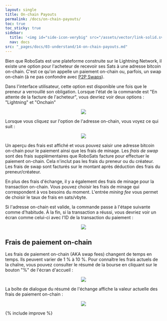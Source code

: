 ```yaml
---
layout: single
title: On-chain Payouts
permalink: /docs/on-chain-payouts/
toc: true
toc_sticky: true
sidebar:
  title: '<img id="side-icon-verybig" src="/assets/vector/link-solid.svg"/>Paiements On-chain'
  nav: docs
src: "_pages/docs/03-understand/14-on-chain-payouts.md"
---
```


Bien que RoboSats est une plateforme construite sur le Lightning Network, il existe une option pour l'acheteur de recevoir ses Sats à une adresse bitcoin on-chain. C'est ce qu'on appelle un paiement on-chain ou, parfois, un swap on-chain (à ne pas confondre avec [P2P Swaps](/docs/swaps)). 

Dans l'interface utilisateur, cette option est disponible une fois que le preneur a verrouillé son obligation. Lorsque l'état de la commande est "En attente de la facture de l'acheteur", vous devriez voir deux options : "Lightning" et "Onchain"

<div align="center">
    <img src="/assets/images/understand/14-on-chain-payouts/contract-box-on-waiting-for-buyer-invoice.png"/>
</div>

Lorsque vous cliquez sur l'option de l'adresse on-chain, vous voyez ce qui suit :

<div align="center">
    <img src="/assets/images/understand/14-on-chain-payouts/on-chain-box.png"/>
</div>

Un aperçu des frais est affiché et vous pouvez saisir une adresse bitcoin on-chain pour le paiement ainsi que les frais de minage. Les *frais de swap* sont des frais supplémentaires que RoboSats facture pour effectuer le paiement on-chain. Cela n'inclut pas les frais du preneur ou du créateur. Les frais de swap sont facturés sur le montant après déduction des frais du preneur/créateur.

En plus des frais d'échange, il y a également des frais de minage pour la transaction on-chain. Vous pouvez choisir les frais de minage qui correspondent à vos besoins du moment. L'entrée *mining fee* vous permet de choisir le taux de frais en sats/vbyte.

Si l'adresse on-chain est valide, la commande passe à l'étape suivante comme d'habitude. À la fin, si la transaction a réussi, vous devriez voir un écran comme celui-ci avec l'ID de la transaction du paiement :

<div align="center">
    <img src="/assets/images/understand/14-on-chain-payouts/successful-trade-on-chain.png"/>
</div>

## Frais de paiement on-chain

Les frais de paiement on-chain (AKA swap fees) changent de temps en temps. Ils peuvent varier de 1 % à 10 %. Pour connaître les frais actuels de la chaîne, vous pouvez consulter le résumé de la bourse en cliquant sur le bouton "%" de l'écran d'accueil :

<div align="center">
    <img src="/assets/images/understand/14-on-chain-payouts/exchange-info-icon.png"/>
</div>

La boîte de dialogue du résumé de l'échange affiche la valeur actuelle des frais de paiement on-chain :

<div align="center">
    <img src="/assets/images/understand/14-on-chain-payouts/exchange-summary.png"/>
</div>

{% include improve %}
